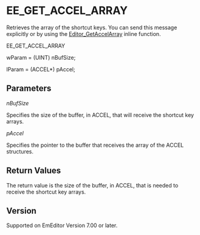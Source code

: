 # EE\_GET\_ACCEL\_ARRAY

Retrieves the array of the shortcut keys. You can send this message explicitly or by using the [Editor\_GetAccelArray](../macro/editor_getaccelarray) inline function.

EE\_GET\_ACCEL\_ARRAY

wParam = (UINT) nBufSize;

lParam = (ACCEL\*) pAccel;

## Parameters

_nBufSize_

Specifies the size of the buffer, in ACCEL, that will receive the shortcut key arrays.

_pAccel_

Specifies the pointer to the buffer that receives the array of the ACCEL structures.

## Return Values

The return value is the size of the buffer, in ACCEL, that is needed to receive the shortcut key arrays.

## Version

Supported on EmEditor Version 7.00 or later.
